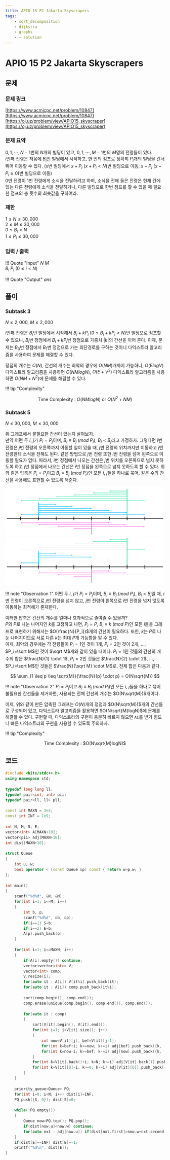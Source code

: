 ```yaml
---
title: APIO 15 P2 Jakarta Skyscrapers
tags:
    - sqrt_decomposition
    - dijkstra
    - graphs
    - ~ solution
---
```


# APIO 15 P2 Jakarta Skyscrapers

## 문제

### 문제 링크
[https://www.acmicpc.net/problem/10847](https://www.acmicpc.net/problem/10847)  
[https://oj.uz/problem/view/APIO15_skyscraper](https://oj.uz/problem/view/APIO15_skyscraper)

### 문제 요약
$0, 1, \cdots, N-1$번의 $N$개의 빌딩이 있고, $0, 1, \cdots, M-1$번의 $M$명의 전령들이 있다.  
$i$번째 전령은 처음에 $B_i$번 빌딩에서 시작하고, 한 번의 점프로 정확히 $P_i$개의 빌딩을 건너뛰어 이동할 수 있다.
($x$번 빌딩에서 $x+P_i$ $(x+P_i<N)$번 빌딩으로 이동, $x-P_i$ $(x-P_i \geq 0)$번 빌딩으로 이동)  
$0$번 전령이 $1$번 전령에게 소식을 전달하려고 하며, 소식을 전해 들은 전령은 현재 칸에 있는 다른 전령에게 소식을 전달하거나, 다른 빌딩으로 한번 점프를 할 수 있을 때 필요한 점프의 총 횟수의 최솟값을 구하여라.

### 제한
$1 \leq N \leq 30,000$  
$2 \leq M \leq 30,000$  
$0 \leq B_i < N$  
$1 \leq P_i \leq 30,000$

### 입력 / 출력
!!! Quote "Input"
    $N$ $M$  
    $B_i$ $P_i$ $(0 \leq i < N)$

!!! Quote "Output"
    $ans$

## 풀이

### Subtask 3

$N \leq 2,000$, $M \leq 2,000$

$i$번째 전령은 $B_i$번 빌딩에서 시작해서 $B_i+kP_i$ $(0 \leq B_i+kP_i < N)$번 빌딩으로 점프할 수 있으니, $B_i$번 정점에서 $B_i+kP_i$번 정점으로 가중치 $|k|$의 간선을 이어 준다.
이제, 문제는 $B_0$번 정점에서 $B_1$번 정점으로 가는 최단경로를 구하는 것이니 다익스트라 알고리즘을 사용하여 문제를 해결할 수 있다.

정점의 개수는 $O(N)$, 간선의 개수는 최악의 경우에 $O(NM)$개까지 가능하니, $O(ElogV)$ 다익스트라 알고리즘을 사용하면 $O(NMlogN)$, $O(E+V^2)$ 다익스트라 알고리즘을 사용하면 $O(NM+N^2)$에 문제를 해결할 수 있다.

!!! tip "Complexity"
    <center>
    Time Complexity : $O(NMlogN)$ or $O(N^2+NM)$
    </center>

### Subtask 5

$N \leq 30,000$, $M \leq 30,000$

위 그래프에서 불필요한 간선이 있는지 살펴보자.  
만약 어떤 두 $i$, $j$가 $P_i=P_j$이며, $B_i \equiv B_j \ (mod \ P_i)$, $B_i < B_j$라고 가정하자.
그렇다면 $i$번 전령은 $j$번 전령의 오른쪽까지 이동할 일이 있을 때, $j$번 전령의 위치까지만 이동하고 $j$번 전령한테 소식을 전해도 된다.
같은 방법으로 $j$번 전령 또한 $i$번 전령을 넘어 왼쪽으로 이동할 필요가 없다.
따라서, $i$번 정점에서 나오는 간선은 $j$번 위치를 오른쪽으로 넘지 못하도록 하고 $j$번 정점에서 나오는 간선은 $i$번 정점을 왼쪽으로 넘지 못하도록 할 수 있다.
위와 같은 압축은 $P_i=P_j$이고 $B_i \equiv B_j \ (mod \ P_i)$인 모든 $i$, $j$들을 하나로 묶어, 같은 수의 간선을 사용해도 표현할 수 있도록 해준다.

![image 1](../P2%20Jakarta%20Skyscrapers/1.png)
![image 2](../P2%20Jakarta%20Skyscrapers/2.png)

!!! note "Observation 1"
    어떤 두 $i$, $j$가 $P_i=P_j$이며, $B_i \equiv B_j \ (mod \ P_i)$, $B_i < B_j$일 때, $i$번 전령이 오른쪽으로 $j$번 전령을 넘지 않고, $j$번 전령이 왼쪽으로 $i$번 전령을 넘지 않도록 이동하는 최적해가 존재한다.

이러한 압축은 간선의 개수를 얼마나 효과적으로 줄여줄 수 있을까?  
$P$와 $P$로 나눈 나머지인 $k$를 고정하고 나면, $P_i=P$, $B_i \equiv k \ (mod \ P)$인 모든 $i$들을 그래프로 표현하기 위해서는 $O(\frac{N}{P_i})$개의 간선이 필요하다.
또한, $k$는 $P$로 나눈 나머지이므로 서로 다른 $k$는 최대 $P$개 가능함을 알 수 있다.  
이제, 최악의 경우에는 각 전령들이 $P_i=1$인 것이 $1$개, $P_i=2$인 것이 $2$개, ..., $P_i=\sqrt M$인 것이 $\sqrt M$개와 같이 있을 때이다.
$P_i=1$인 것들의 간선의 개수의 합은 $\frac{N}{1} \cdot 1$, $P_i=2$인 것들은 $\frac{N}{2} \cdot 2$, ..., $P_i=\sqrt M$인 것들은 $\frac{N}{\sqrt M} \cdot M$로, 전체 합은 다음과 같다.

$$
\sum_{1 \leq p \leq \sqrt{M}}{\frac{N}{p} \cdot p} = O(N\sqrt{M})
$$

!!! note "Observation 2"
    $P_i=P_j$이고 $B_i \equiv B_j \ (mod \ P_i)$인 모든 $i$, $j$들을 하나로 묶어 불필요한 간선들을 제거하면, 사용되는 전체 간선의 개수는 $O(N\sqrt{M})$개이다.

이제, 위와 같이 만든 압축된 그래프는 $O(N)$개의 정점과 $O(N\sqrt{M})$개의 간선들로 구성되어 있고, 다익스트라 알고리즘을 활용하면 $O(N\sqrt{M}logN)$에 문제를 해결할 수 있다.
구현할 때, 다익스트라의 구현이 충분히 빠르지 않으면 `AC`를 받기 힘드니 빠른 다익스트라의 구현을 사용할 수 있도록 주의하자.

!!! tip "Complexity"
    <center>
    Time Complexity : $O(N\sqrt{M}logN)$
    </center>

## 코드
``` cpp linenums="1"
#include <bits/stdc++.h>
using namespace std;
 
typedef long long ll;
typedef pair<int, int> pii;
typedef pair<ll, ll> pll;
 
const int MAXN = 3e4;
const int INF = 1e9;
 
int N, M, S, E;
vector<int> A[MAXN+10];
vector<pii> adj[MAXN+10];
int dist[MAXN+10];
 
struct Queue
{
    int u, w;
    bool operator < (const Queue &p) const { return w>p.w; }
};
 
int main()
{
    scanf("%d%d", &N, &M);
    for(int i=1; i<=M; i++)
    {
        int b, p;
        scanf("%d%d", &b, &p);
        if(i==1) S=b;
        if(i==2) E=b;
        A[p].push_back(b);
    }
 
    for(int i=1; i<=MAXN; i++)
    {
        if(A[i].empty()) continue;
        vector<vector<int>> V;
        vector<int> comp;
        V.resize(i);
        for(auto it : A[i]) V[it%i].push_back(it);
        for(auto it : A[i]) comp.push_back(it%i);
 
        sort(comp.begin(), comp.end());
        comp.erase(unique(comp.begin(), comp.end()), comp.end());
 
        for(auto it : comp)
        {
            sort(V[it].begin(), V[it].end());
            for(int j=1; j<V[it].size(); j++)
            {
                int now=V[it][j], bef=V[it][j-1];
                for(int k=bef+i; k<=now; k+=i) adj[bef].push_back({k, (k-bef)/i});
                for(int k=now-i; k>=bef; k-=i) adj[now].push_back({k, (now-k)/i});
            }
            for(int k=V[it].back()+i; k<N; k+=i) adj[V[it].back()].push_back({k, (k-V[it].back())/i});
            for(int k=V[it][0]-i; k>=0; k-=i) adj[V[it][0]].push_back({k, (V[it][0]-k)/i});
        }
    }
 
    priority_queue<Queue> PQ;
    for(int i=0; i<N; i++) dist[i]=INF;
    PQ.push({S, 0}); dist[S]=0;
 
    while(!PQ.empty())
    {
        Queue now=PQ.top(); PQ.pop();
        if(dist[now.u]<now.w) continue;
        for(auto nxt : adj[now.u]) if(dist[nxt.first]>now.w+nxt.second) PQ.push({nxt.first, now.w+nxt.second}), dist[nxt.first]=now.w+nxt.second;
    }
    if(dist[E]==INF) dist[E]=-1;
    printf("%d\n", dist[E]);
}
```
